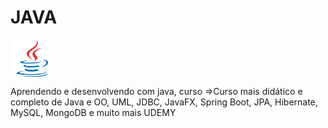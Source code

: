 <h1>JAVA</h1>
  <img align="center" alt="Eliel-Java" height="60" width="70" src="https://github.com/devicons/devicon/blob/master/icons/java/java-original.svg"> 


<p>
  Aprendendo e desenvolvendo com java, curso =>Curso mais didático e completo de Java e OO, UML, JDBC, JavaFX, Spring Boot, JPA, Hibernate, MySQL, MongoDB e muito mais UDEMY
</p>
